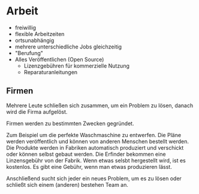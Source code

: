 # Arbeit

- freiwillig
- flexible Arbeitzeiten
- ortsunabhängig
- mehrere unterschiedliche Jobs gleichzeitig
- "Berufung"
- Alles Veröffentlichen (Open Source)
    + Lizenzgebühren für kommerzielle Nutzung
    + Reparaturanleitungen

## Firmen

Mehrere Leute schließen sich zusammen, um ein Problem zu lösen, danach wird die Firma aufgelöst. 

Firmen werden zu bestimmten Zwecken gegründet. 

Zum Beispiel um die perfekte Waschmaschine zu entwerfen. Die Pläne werden veröffentlich und können von anderen Menschen bestellt werden. Die Produkte werden in Fabriken automatisch produziert und verschickt oder können selbst gebaut werden. Die Erfinder bekommen eine Linzensgebühr von der Fabrik. Wenn etwas selsbt hergestellt wird, ist es kostenlos. Es gibt eine Gebühr, wenn man etwas produzieren lässt.

Anschließend sucht sich jeder ein neues Problem, um es zu lösen oder schließt sich einem (anderen) bestehen Team an.
